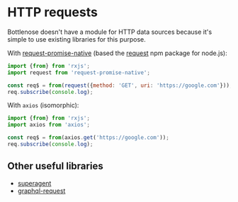 # HTTP requests

Bottlenose doesn't have a module for HTTP data sources because it's simple to use existing libraries for this purpose.

With [request-promise-native](https://www.npmjs.com/package/request-promise) (based the [request](https://www.npmjs.com/package/request) npm package for node.js):
```javascript
import {from} from 'rxjs';
import request from 'request-promise-native';

const req$ = from(request({method: 'GET', uri: 'https://google.com'}));
req.subscribe(console.log);
```

With `axios` (isomorphic):
```javascript
import {from} from 'rxjs';
import axios from 'axios';

const req$ = from(axios.get('https://google.com'));
req.subscribe(console.log);
```

## Other useful libraries
- [superagent](https://www.npmjs.com/package/superagent)
- [graphql-request](https://www.npmjs.com/package/graphql-request)